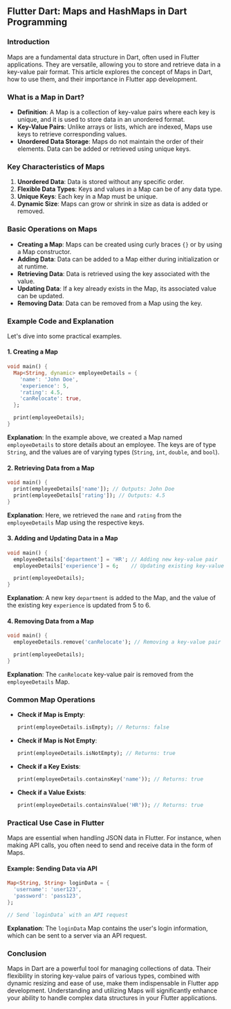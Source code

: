 ## Flutter Dart: Maps and HashMaps in Dart Programming

### Introduction

Maps are a fundamental data structure in Dart, often used in Flutter applications. They are versatile, allowing you to store and retrieve data in a key-value pair format. This article explores the concept of Maps in Dart, how to use them, and their importance in Flutter app development.

### What is a Map in Dart?

- **Definition**: A Map is a collection of key-value pairs where each key is unique, and it is used to store data in an unordered format.
- **Key-Value Pairs**: Unlike arrays or lists, which are indexed, Maps use keys to retrieve corresponding values.
- **Unordered Data Storage**: Maps do not maintain the order of their elements. Data can be added or retrieved using unique keys.

### Key Characteristics of Maps

1. **Unordered Data**: Data is stored without any specific order.
2. **Flexible Data Types**: Keys and values in a Map can be of any data type.
3. **Unique Keys**: Each key in a Map must be unique.
4. **Dynamic Size**: Maps can grow or shrink in size as data is added or removed.

### Basic Operations on Maps

- **Creating a Map**: Maps can be created using curly braces `{}` or by using a Map constructor.
- **Adding Data**: Data can be added to a Map either during initialization or at runtime.
- **Retrieving Data**: Data is retrieved using the key associated with the value.
- **Updating Data**: If a key already exists in the Map, its associated value can be updated.
- **Removing Data**: Data can be removed from a Map using the key.

### Example Code and Explanation

Let's dive into some practical examples.

#### 1. Creating a Map

```dart
void main() {
  Map<String, dynamic> employeeDetails = {
    'name': 'John Doe',
    'experience': 5,
    'rating': 4.5,
    'canRelocate': true,
  };

  print(employeeDetails);
}
```

**Explanation**: In the example above, we created a Map named `employeeDetails` to store details about an employee. The keys are of type `String`, and the values are of varying types (`String`, `int`, `double`, and `bool`).

#### 2. Retrieving Data from a Map

```dart
void main() {
  print(employeeDetails['name']); // Outputs: John Doe
  print(employeeDetails['rating']); // Outputs: 4.5
}
```

**Explanation**: Here, we retrieved the `name` and `rating` from the `employeeDetails` Map using the respective keys.

#### 3. Adding and Updating Data in a Map

```dart
void main() {
  employeeDetails['department'] = 'HR'; // Adding new key-value pair
  employeeDetails['experience'] = 6;    // Updating existing key-value pair

  print(employeeDetails);
}
```

**Explanation**: A new key `department` is added to the Map, and the value of the existing key `experience` is updated from 5 to 6.

#### 4. Removing Data from a Map

```dart
void main() {
  employeeDetails.remove('canRelocate'); // Removing a key-value pair

  print(employeeDetails);
}
```

**Explanation**: The `canRelocate` key-value pair is removed from the `employeeDetails` Map.

### Common Map Operations

- **Check if Map is Empty**:
  ```dart
  print(employeeDetails.isEmpty); // Returns: false
  ```
- **Check if Map is Not Empty**:
  ```dart
  print(employeeDetails.isNotEmpty); // Returns: true
  ```
- **Check if a Key Exists**:
  ```dart
  print(employeeDetails.containsKey('name')); // Returns: true
  ```
- **Check if a Value Exists**:
  ```dart
  print(employeeDetails.containsValue('HR')); // Returns: true
  ```

### Practical Use Case in Flutter

Maps are essential when handling JSON data in Flutter. For instance, when making API calls, you often need to send and receive data in the form of Maps.

#### Example: Sending Data via API

```dart
Map<String, String> loginData = {
  'username': 'user123',
  'password': 'pass123',
};

// Send `loginData` with an API request
```

**Explanation**: The `loginData` Map contains the user's login information, which can be sent to a server via an API request.

### Conclusion

Maps in Dart are a powerful tool for managing collections of data. Their flexibility in storing key-value pairs of various types, combined with dynamic resizing and ease of use, make them indispensable in Flutter app development. Understanding and utilizing Maps will significantly enhance your ability to handle complex data structures in your Flutter applications.
